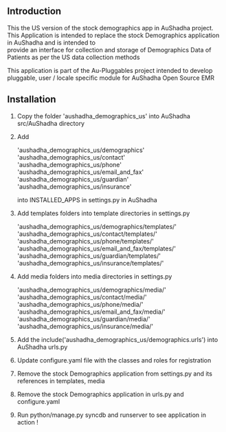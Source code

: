 Introduction  
------------  
This the US version of the stock demographics app in AuShadha project.  
This Application is intended to replace the stock Demographics application in AuShadha and is intended to  
provide an interface for collection and storage of Demographics Data of Patients as per the US data collection methods  

This application is part of the Au-Pluggables project intended to develop pluggable, user / locale specific module 
for AuShadha Open Source EMR  


Installation  
------------  

1) Copy the folder 'aushadha_demographics_us' into AuShadha src/AuShadha directory  

2) Add  

   'aushadha_demographics_us/demographics'  
   'aushadha_demographics_us/contact'  
   'aushadha_demographics_us/phone'  
   'aushadha_demographics_us/email_and_fax'  
   'aushadha_demographics_us/guardian'  
   'aushadha_demographics_us/insurance'  

   into INSTALLED_APPS in settings.py in AuShadha  


3) Add templates folders into template directories in settings.py  
     
   'aushadha_demographics_us/demographics/templates/'  
   'aushadha_demographics_us/contact/templates/'  
   'aushadha_demographics_us/phone/templates/'  
   'aushadha_demographics_us/email_and_fax/templates/'  
   'aushadha_demographics_us/guardian/templates/'  
   'aushadha_demographics_us/insurance/templates/'  


3) Add media folders into media directories in settings.py  
     
   'aushadha_demographics_us/demographics/media/'  
   'aushadha_demographics_us/contact/media/'  
   'aushadha_demographics_us/phone/media/'  
   'aushadha_demographics_us/email_and_fax/media/'  
   'aushadha_demographics_us/guardian/media/'  
   'aushadha_demographics_us/insurance/media/'  

4) Add the include('aushadha_demographics_us/demographics.urls') into AuShadha urls.py  

5) Update configure.yaml file with the classes and roles for registration  

6) Remove the stock Demographics application from settings.py and its references in templates, media  

7) Remove the stock Demographics application in urls.py and configure.yaml  

8) Run python/manage.py syncdb and runserver to see application in action !   


